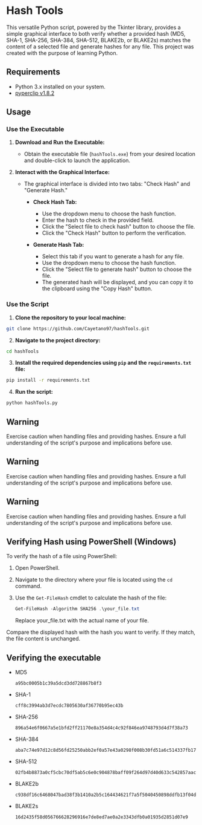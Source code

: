 # Hash Tools

This versatile Python script, powered by the Tkinter library, provides a simple graphical interface to both verify whether a provided hash (MD5, SHA-1, SHA-256, SHA-384, SHA-512, BLAKE2b, or BLAKE2s) matches the content of a selected file and generate hashes for any file. This project was created with the purpose of learning Python.

## Requirements

- Python 3.x installed on your system.
- [pyperclip v1.8.2](https://pypi.org/project/pyperclip/)

## Usage

### Use the Executable

1. **Download and Run the Executable:**

   - Obtain the executable file (`hashTools.exe`) from your desired location and double-click to launch the application.

2. **Interact with the Graphical Interface:**

   - The graphical interface is divided into two tabs: "Check Hash" and "Generate Hash."

     - **Check Hash Tab:**

       - Use the dropdown menu to choose the hash function.
       - Enter the hash to check in the provided field.
       - Click the "Select file to check hash" button to choose the file.
       - Click the "Check Hash" button to perform the verification.

     - **Generate Hash Tab:**
       - Select this tab if you want to generate a hash for any file.
       - Use the dropdown menu to choose the hash function.
       - Click the "Select file to generate hash" button to choose the file.
       - The generated hash will be displayed, and you can copy it to the clipboard using the "Copy Hash" button.

### Use the Script

1. **Clone the repository to your local machine:**

```bash
git clone https://github.com/Cayetano97/hashTools.git
```

2. **Navigate to the project directory:**

```bash
cd hashTools
```

3. **Install the required dependencies using `pip` and the `requirements.txt` file:**

```bash
pip install -r requirements.txt
```

4. **Run the script:**

```bash
python hashTools.py
```

## Warning

Exercise caution when handling files and providing hashes. Ensure a full understanding of the script's purpose and implications before use.

## Warning

Exercise caution when handling files and providing hashes. Ensure a full understanding of the script's purpose and implications before use.

## Warning

Exercise caution when handling files and providing hashes. Ensure a full understanding of the script's purpose and implications before use.

## Verifying Hash using PowerShell (Windows)

To verify the hash of a file using PowerShell:

1. Open PowerShell.
2. Navigate to the directory where your file is located using the `cd` command.
3. Use the `Get-FileHash` cmdlet to calculate the hash of the file:

   ```powershell
   Get-FileHash -Algorithm SHA256 .\your_file.txt
   ```

   Replace your_file.txt with the actual name of your file.

Compare the displayed hash with the hash you want to verify. If they match, the file content is unchanged.

## Verifying the executable

- MD5

  ```
  a95bc0005b1c39a5dcd3dd728867b8f3
  ```

- SHA-1

  ```
  cff8c3994ab3d7ecdc7805630af36770b95ec43b
  ```

- SHA-256

  ```
  896a54e6f0667a5e1bfd2ff21170e8a354d4c4c92f846ea9748793d4d7f38a73
  ```

- SHA-384

  ```
  aba7c74e97d12c8d56fd25250abb2ef0a57e43a0298f008b30fd51a6c514337fb17308e2f20f133ed992be935a14bc43
  ```

- SHA-512

  ```
  02fb4b8873a0cf5cbc70df5ab5c6e0c904878baff09f264d97d40d633c542857aac21087ad3a824e67a8761fec7ac14a26012e9e51be22ec8d1e027edb7b1693
  ```

- BLAKE2b

  ```
  c938df16c6468047bad38f3b1410a2b5c164434621f7a5f5040450898ddfb13f04d81ad7c1371d4fda0536903d5dda2713e90aa59ec85368bf0b6855bea73441
  ```

- BLAKE2s

  ```
  16d2435f58d056766628296916e7de8ed7ae0a2e3343dfb0a01935d2851d07e9
  ```
